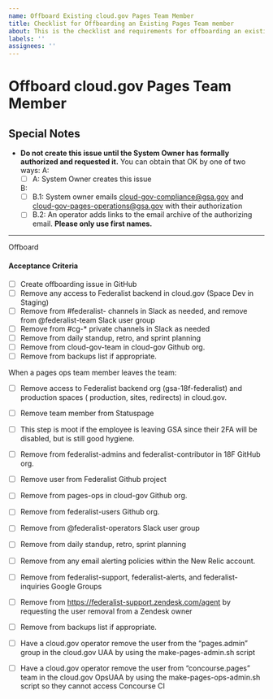 ```yaml
---
name: Offboard Existing cloud.gov Pages Team Member
title: Checklist for Offboarding an Existing Pages Team member
about: This is the checklist and requirements for offboarding an existing Pages team member
labels: ''
assignees: ''
---
```


 # Offboard cloud.gov Pages Team Member

 ## Special Notes

- **Do not create this issue until the System Owner has formally authorized and requested it.** You can obtain that OK by one of two ways:
  A:
  - [ ] A: System Owner creates this issue

  B:
  - [ ] B.1: System owner emails cloud-gov-compliance@gsa.gov and cloud-gov-pages-operations@gsa.gov with their authorization
  - [ ] B.2: An operator adds links to the email archive of the authorizing email. 
**Please only use first names.**

---

Offboard <Person>

#### Acceptance Criteria

- [ ] Create offboarding issue in GitHub
- [ ] Remove any access to Federalist backend in cloud.gov (Space Dev in Staging)
- [ ] Remove from #federalist- channels in Slack as needed, and remove from @federalist-team Slack user group
- [ ] Remove from #cg-* private channels in Slack as needed
- [ ] Remove from daily standup, retro, and sprint planning
- [ ] Remove from cloud-gov-team in cloud-gov Github org.
- [ ] Remove from backups list if appropriate.

When a pages ops team member leaves the team:
- [ ] Remove access to Federalist backend org (gsa-18f-federalist) and production spaces ( production, sites, redirects) in cloud.gov.
- [ ] Remove team member from Statuspage
- [ ] This step is moot if the employee is leaving GSA since their 2FA will be disabled, but is still good hygiene.
- [ ] Remove from federalist-admins and federalist-contributor in 18F GitHub org.
- [ ] Remove user from Federalist Github project
- [ ] Remove from pages-ops in cloud-gov Github org.
- [ ] Remove from federalist-users Github org.
- [ ] Remove from @federalist-operators Slack user group
- [ ] Remove from daily standup, retro, sprint planning
- [ ] Remove from any email alerting policies within the New Relic account.
- [ ] Remove from federalist-support, federalist-alerts, and federalist-inquiries Google Groups
- [ ] Remove from https://federalist-support.zendesk.com/agent by requesting the user removal from a Zendesk owner
- [ ] Remove from backups list if appropriate.
- [ ] Have a cloud.gov operator remove the user from the “pages.admin” group in the cloud.gov UAA by using the make-pages-admin.sh script
- [ ] Have a cloud.gov operator remove the user from “concourse.pages” team in the cloud.gov OpsUAA by using the make-pages-ops-admin.sh script so they cannot access Concourse CI

